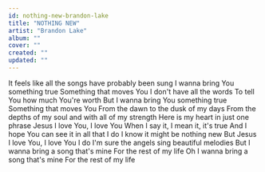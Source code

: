 ```yaml
---
id: nothing-new-brandon-lake
title: "NOTHING NEW"
artist: "Brandon Lake"
album: ""
cover: ""
created: ""
updated: ""
---
```


It feels like all the songs have probably been sung
I wanna bring You something true
Something that moves You
I don't have all the words
To tell You how much You're worth
But I wanna bring You something true
Something that moves You
From the dawn to the dusk of my days
From the depths of my soul and with all of my strength
Here is my heart in just one phrase
Jesus I love You, I love You
When I say it, I mean it, it's true
And I hope You can see it in all that I do
I know it might be nothing new
But Jesus I love You, I love You I do
I'm sure the angels sing beautiful melodiеs
But I wanna bring a song that's mine
For the rest of my lifе
Oh I wanna bring a song that's mine
For the rest of my life